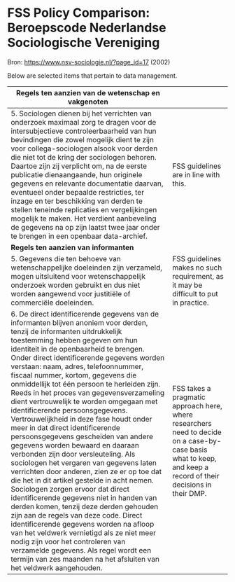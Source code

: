 # FSS Policy Comparison: Beroepscode Nederlandse Sociologische Vereniging

Bron: <https://www.nsv-sociologie.nl/?page_id=17> (2002)

Below are selected items that pertain to data management.

| **Regels ten aanzien van de wetenschap en vakgenoten**                                                                                                                                                                                                                                                                                                                                                                                                                                                                                                                                                                                                                                                                                                                                                                                                                                                                                                                                                                                                                                                                                                                                                                                                         |                                                                                                                                                                |
|----------------------------------------------------------------------------------------------------------------------------------------------------------------------------------------------------------------------------------------------------------------------------------------------------------------------------------------------------------------------------------------------------------------------------------------------------------------------------------------------------------------------------------------------------------------------------------------------------------------------------------------------------------------------------------------------------------------------------------------------------------------------------------------------------------------------------------------------------------------------------------------------------------------------------------------------------------------------------------------------------------------------------------------------------------------------------------------------------------------------------------------------------------------------------------------------------------------------------------------------------------------|----------------------------------------------------------------------------------------------------------------------------------------------------------------|
| 5\. Sociologen dienen bij het verrichten van onderzoek maximaal zorg te dragen voor de intersubjectieve controleerbaarheid van hun bevindingen die zowel mogelijk dient te zijn voor collega-sociologen alsook voor derden die niet tot de kring der sociologen behoren. Daartoe zijn zij verplicht om, na de eerste publicatie dienaangaande, hun originele gegevens en relevante documentatie daarvan, eventueel onder bepaalde restricties, ter inzage en ter beschikking van derden te stellen teneinde replicaties en vergelijkingen mogelijk te maken. Het verdient aanbeveling de gegevens na op zijn laatst twee jaar onder te brengen in een openbaar data-archief.                                                                                                                                                                                                                                                                                                                                                                                                                                                                                                                                                                                   | FSS guidelines are in line with this.                                                                                                                          |
| **Regels ten aanzien van informanten**                                                                                                                                                                                                                                                                                                                                                                                                                                                                                                                                                                                                                                                                                                                                                                                                                                                                                                                                                                                                                                                                                                                                                                                                                         |                                                                                                                                                                |
| 5\. Gegevens die ten behoeve van wetenschappelijke doeleinden zijn verzameld, mogen uitsluitend voor wetenschappelijk onderzoek worden gebruikt en dus niet worden aangewend voor justitiële of commerciële doeleinden.                                                                                                                                                                                                                                                                                                                                                                                                                                                                                                                                                                                                                                                                                                                                                                                                                                                                                                                                                                                                                                        | FSS guidelines makes no such requirement, as it may be difficult to put in practice.                                                                           |
| 6\. De direct identificerende gegevens van de informanten blijven anoniem voor derden, tenzij de informanten uitdrukkelijk toestemming hebben gegeven om hun identiteit in de openbaarheid te brengen. Onder direct identificerende gegevens worden verstaan: naam, adres, telefoonnummer, fiscaal nummer, kortom, gegevens die onmiddellijk tot één persoon te herleiden zijn. Reeds in het proces van gegevensverzameling dient vertrouwelijk te worden omgegaan met identificerende persoonsgegevens. Vertrouwelijkheid in deze fase houdt onder meer in dat direct identificerende persoonsgegevens gescheiden van andere gegevens worden bewaard en daaraan verbonden zijn door versleuteling. Als sociologen het vergaren van gegevens laten verrichten door anderen, zien ze er op toe dat die het in dit artikel gestelde in acht nemen. Sociologen zorgen ervoor dat direct identificerende gegevens niet in handen van derden komen, tenzij deze derden gehouden zijn aan de regels van deze code. Direct identificerende gegevens worden na afloop van het veldwerk vernietigd als ze niet meer nodig zijn voor het controleren van verzamelde gegevens. Als regel wordt een termijn van zes maanden na het afsluiten van het veldwerk aangehouden. | FSS takes a pragmatic approach here, where researchers need to decide on a case-by-case basis what to keep, and keep a record of their decisions in their DMP. |
